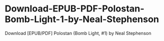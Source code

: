 # Download-EPUB-PDF-Polostan-Bomb-Light-1-by-Neal-Stephenson
Download [EPUB/PDF] Polostan (Bomb Light, #1) by Neal Stephenson
